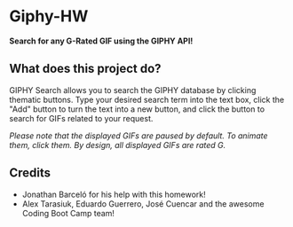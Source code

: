 # Giphy-HW

**Search for any G-Rated GIF using the GIPHY API!**

## What does this project do?

GIPHY Search allows you to search the GIPHY database by clicking thematic buttons. Type your desired search term into the text box, click the "Add" button to turn the text into a new button, and click the button to search for GIFs related to your request.

_Please note that the displayed GIFs are paused by default. To animate them, click them._
_By design, all displayed GIFs are rated G._

## Credits

- Jonathan Barceló for his help with this homework!
- Alex Tarasiuk, Eduardo Guerrero, José Cuencar and the awesome Coding Boot Camp team!